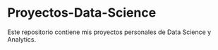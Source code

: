 # Proyectos-Data-Science
Este repositorio contiene mis proyectos personales de Data Science y Analytics.
